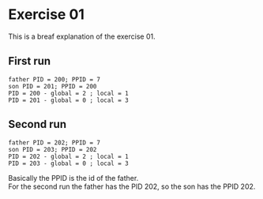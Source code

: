 # Exercise 01 

This is a breaf explanation of the exercise 01. 

## First run 
```
father PID = 200; PPID = 7
son PID = 201; PPID = 200
PID = 200 - global = 2 ; local = 1
PID = 201 - global = 0 ; local = 3
```
## Second run 
```
father PID = 202; PPID = 7
son PID = 203; PPID = 202
PID = 202 - global = 2 ; local = 1
PID = 203 - global = 0 ; local = 3 
```

Basically the PPID is the id of the father.  
For the second run the father has the PID 202, so the son has the PPID 202.  

